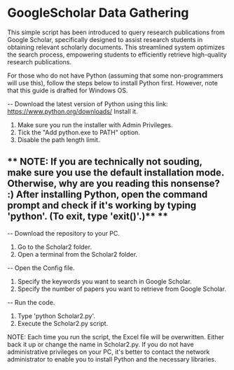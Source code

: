 # GoogleScholar Data Gathering
This simple script has been introduced to query research publications from Google Scholar, specifically designed to assist research students in obtaining relevant scholarly documents. This streamlined system optimizes the search process, empowering students to efficiently retrieve high-quality research publications.

For those who do not have Python (assuming that some non-programmers will use this), follow the steps below to install Python first. However, note that this guide is drafted for Windows OS.

-- Download the latest version of Python using this link: https://www.python.org/downloads/ Install it.
1. Make sure you run the installer with Admin Privileges.
2. Tick the "Add python.exe to PATH" option.
3. Disable the path length limit.

**
NOTE: If you are technically not souding, make sure you use the default installation mode. Otherwise, why are you reading this nonsense? :)
After installing Python, open the command prompt and check if it's working by typing 'python'. (To exit, type 'exit()'.)**
**
----------------------------
-- Download the repository to your PC.
1. Go to the Scholar2 folder.
2. Open a terminal from the Scholar2 folder.

-- Open the Config file.
1. Specify the keywords you want to search in Google Scholar.
2. Specify the number of papers you want to retrieve from Google Scholar.

-- Run the code.
1. Type 'python Scholar2.py'.
2. Execute the Scholar2.py script.

NOTE: Each time you run the script, the Excel file will be overwritten. Either back it up or change the name in Scholar2.py. If you do not have administrative privileges on your PC, it's better to contact the network administrator to enable you to install Python and the necessary libraries.

